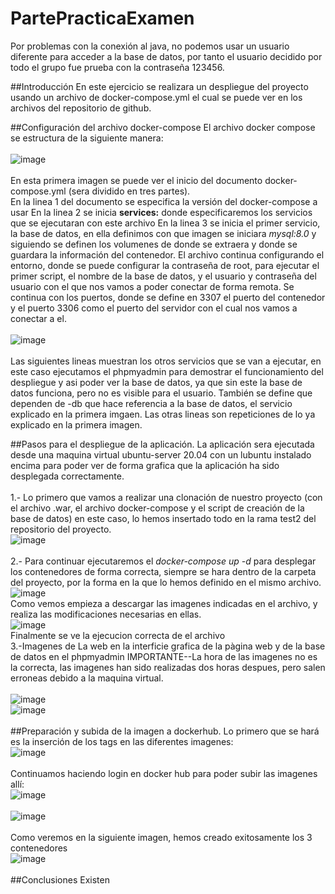 # PartePracticaExamen
Por problemas con la conexión al java, no podemos usar un usuario diferente para acceder a la base de datos, por tanto el usuario decidido por todo el grupo fue prueba con la contraseña 123456.

##Introducción
En este ejercicio se realizara un despliegue del proyecto usando un archivo de docker-compose.yml el cual se puede ver en los archivos del repositorio de github.


##Configuración del archivo docker-compose
El archivo docker compose se estructura de la siguiente manera:
<br><br>
![image](https://user-images.githubusercontent.com/91566044/172449113-d79111db-4696-434f-8645-acc877218087.png)
<br><br>
En esta primera imagen se puede ver el inicio del documento docker-compose.yml (sera dividido en tres partes).
<br>
En la linea 1 del documento se especifica la versión del docker-compose a usar
En la linea 2 se inicia **services:** donde especificaremos los servicios que se ejecutaran con este archivo
En la linea 3 se inicia el primer servicio, la base de datos, en ella definimos con que imagen se iniciara *mysql:8.0* y siguiendo se definen los volumenes de donde se extraera y donde se guardara la información del contenedor. El archivo continua configurando el entorno, donde se puede configurar la contraseña de root, para ejecutar el primer script, el nombre de la base de datos, y el usuario y contraseña del usuario con el que nos vamos a poder conectar de forma remota. Se continua con los puertos, donde se define en 3307 el puerto del contenedor y el  puerto 3306 como el puerto del servidor con el cual nos vamos a conectar a el.
<br>
<br>
![image](https://user-images.githubusercontent.com/91566044/172449982-d1182cf9-a614-4786-92c6-d5c8d82d9d1e.png)
<br><br>
Las siguientes lineas muestran los otros servicios que se van a ejecutar, en este caso ejecutamos el phpmyadmin para demostrar el funcionamiento del despliegue y asi poder ver la base de datos, ya que sin este la base de datos funciona, pero no es visible para el usuario. También se define que dependen de -db que hace referencia a la base de datos,  el servicio explicado en la primera imgaen. Las otras lineas son repeticiones de lo ya explicado en la primera imagen.

##Pasos para el despliegue de la aplicación.
La aplicación sera ejecutada desde una maquina virtual ubuntu-server 20.04 con un lubuntu instalado encima para poder ver de forma grafica que la aplicación ha sido desplegada correctamente.
<br>
<br>
1.- Lo primero que vamos a realizar una clonación de nuestro proyecto (con el archivo .war, el archivo docker-compose y el script de creación de la base de datos) en este caso, lo hemos insertado todo en la rama test2 del repositorio del proyecto. 
<br>
![image](https://user-images.githubusercontent.com/91566044/172451332-4c268071-0ae7-430f-b6d0-83d01570aa0e.png)
<br>
<br>
2.- Para continuar ejecutaremos el *docker-compose up -d* para desplegar los contenedores de forma correcta, siempre se hara dentro de la carpeta del proyecto, por la forma en la que lo hemos definido en el mismo archivo.
<br>
![image](https://user-images.githubusercontent.com/91566044/172451703-46dac77a-0c8d-4326-81f3-875a6d4477fc.png)
<br>
Como vemos empieza a descargar las imagenes indicadas en el archivo, y realiza las modificaciones necesarias en ellas.
<br>
![image](https://user-images.githubusercontent.com/91566044/172452089-2b863d1b-0583-47d2-af70-7166477464f1.png)
<br>
Finalmente se ve la ejecucion correcta de el archivo
<br>
3.-Imagenes de La web en la interficie grafica de la pàgina web y de la base de datos en el phpmyadmin
IMPORTANTE--La hora de las imagenes no es la correcta, las imagenes han sido realizadas dos horas despues, pero salen erroneas debido a la maquina virtual.
<br>
<br>
![image](https://user-images.githubusercontent.com/91566044/172452507-144e0073-3ad4-4d64-924a-02041ee8d2e2.png)
<br>
![image](https://user-images.githubusercontent.com/91566044/172452631-66b63c8e-47f9-42b7-a15d-09c4fba235a3.png)
<br>
<br>
##Preparación y subida de la imagen a dockerhub.
Lo primero que se hará es la inserción de los tags en las diferentes imagenes:
<br>
![image](https://user-images.githubusercontent.com/91566044/172453349-919404d0-0ce6-449e-8a79-40882e00c469.png)
<br>
<br>
Continuamos haciendo login en docker hub para poder subir las imagenes allí:
<br>
![image](https://user-images.githubusercontent.com/91566044/172453749-0d1b10ac-92f7-4005-b122-95d862a2a1b2.png)
<br>
<br>
![image](https://user-images.githubusercontent.com/91566044/172454046-e86eead3-c97e-43a2-9d00-412690b1d46a.png)
<br>
<br>
Como veremos en la siguiente imagen, hemos creado exitosamente los 3 contenedores
<br>
![image](https://user-images.githubusercontent.com/91566044/172454786-dcfd67ca-9edd-4a40-bca9-7eaea0a139ab.png)
<br>
<br>
##Conclusiones
Existen
